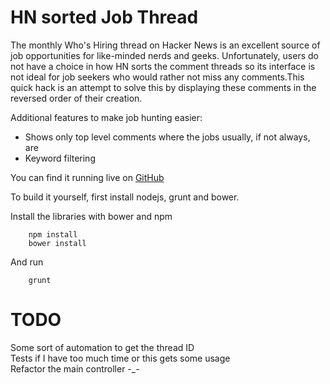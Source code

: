 HN sorted Job Thread
====================
The monthly Who's Hiring thread on Hacker News is an excellent source of job opportunities for like-minded nerds and geeks. Unfortunately, users do not have a choice in how HN sorts the comment threads so its interface is not ideal for job seekers who would rather not miss any comments.This quick hack is an attempt to solve this by displaying these comments in the reversed order of their creation.
  
Additional features to make job hunting easier:  
* Shows only top level comments where the jobs usually, if not always, are  
* Keyword filtering  

You can find it running live on [GitHub](http://nizhu.github.io/hn-jobs/)  

To build it yourself, first install nodejs, grunt and bower.

Install the libraries with bower and npm  
```shell
    npm install
    bower install
```
And run  
```shell
    grunt
```
TODO
====
Some sort of automation to get the thread ID  
Tests if I have too much time or this gets some usage  
Refactor the main controller -_-

